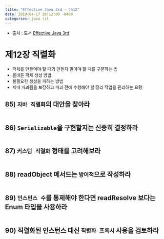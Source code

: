 ```yaml
---
title: "Effective Java 3rd - Ch12"
date: 2019-04-17 20:12:00 -0400
categories: java til
---
```


* 출처 : 도서 [Effective Java 3rd](http://www.yes24.com/Product/Goods/65551284)

# 제12장 직렬화

- 객체를 만들어야 할 때와 만들지 말아야 할 때를 구분하는 법
- 올바른 객체 생성 방법
- 불필요한 생성을 피하는 방법
- 제때 파괴됨을 보장하고 파괴 전에 수행해야 할 정리 작업을 관리하는 요령


## 85) `자바 직렬화`의 대안을 찾아라 

```java
```

## 86) `Serializable`을 구현할지는 신중히 결정하라 

```java
```

## 87) `커스텀 직렬화` 형태를 고려해보라 

```java
```

## 88) readObject 메서드는 `방어적`으로 작성하라 

```java
```

## 89) `인스턴스 수`를 통제해야 한다면 readResolve 보다는 Enum 타입을 사용하라 

```java
```

## 90) 직렬화된 인스턴스 대신 `직렬화 프록시` 사용을 검토하라 

```java
```
